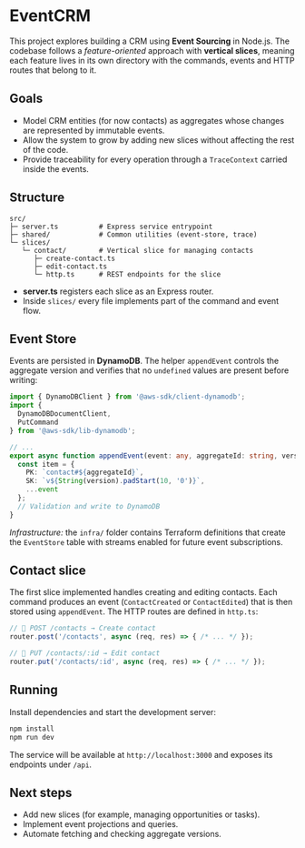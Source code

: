 # EventCRM

This project explores building a CRM using **Event Sourcing** in Node.js. The codebase follows a _feature-oriented_ approach with **vertical slices**, meaning each feature lives in its own directory with the commands, events and HTTP routes that belong to it.

## Goals

- Model CRM entities (for now contacts) as aggregates whose changes are represented by immutable events.
- Allow the system to grow by adding new slices without affecting the rest of the code.
- Provide traceability for every operation through a `TraceContext` carried inside the events.

## Structure

```
src/
├─ server.ts          # Express service entrypoint
├─ shared/            # Common utilities (event-store, trace)
└─ slices/
   └─ contact/        # Vertical slice for managing contacts
      ├─ create-contact.ts
      ├─ edit-contact.ts
      └─ http.ts      # REST endpoints for the slice
```

- **server.ts** registers each slice as an Express router.
- Inside `slices/` every file implements part of the command and event flow.

## Event Store

Events are persisted in **DynamoDB**. The helper `appendEvent` controls the aggregate version and verifies that no `undefined` values are present before writing:

```ts
import { DynamoDBClient } from '@aws-sdk/client-dynamodb';
import {
  DynamoDBDocumentClient,
  PutCommand
} from '@aws-sdk/lib-dynamodb';

// ...
export async function appendEvent(event: any, aggregateId: string, version: number) {
  const item = {
    PK: `contact#${aggregateId}`,
    SK: `v${String(version).padStart(10, '0')}`,
    ...event
  };
  // Validation and write to DynamoDB
}
```

_Infrastructure:_ the `infra/` folder contains Terraform definitions that create the `EventStore` table with streams enabled for future event subscriptions.

## Contact slice

The first slice implemented handles creating and editing contacts. Each command produces an event (`ContactCreated` or `ContactEdited`) that is then stored using `appendEvent`. The HTTP routes are defined in `http.ts`:

```ts
// 📌 POST /contacts → Create contact
router.post('/contacts', async (req, res) => { /* ... */ });

// 📌 PUT /contacts/:id → Edit contact
router.put('/contacts/:id', async (req, res) => { /* ... */ });
```

## Running

Install dependencies and start the development server:

```bash
npm install
npm run dev
```

The service will be available at `http://localhost:3000` and exposes its endpoints under `/api`.

## Next steps

- Add new slices (for example, managing opportunities or tasks).
- Implement event projections and queries.
- Automate fetching and checking aggregate versions.
